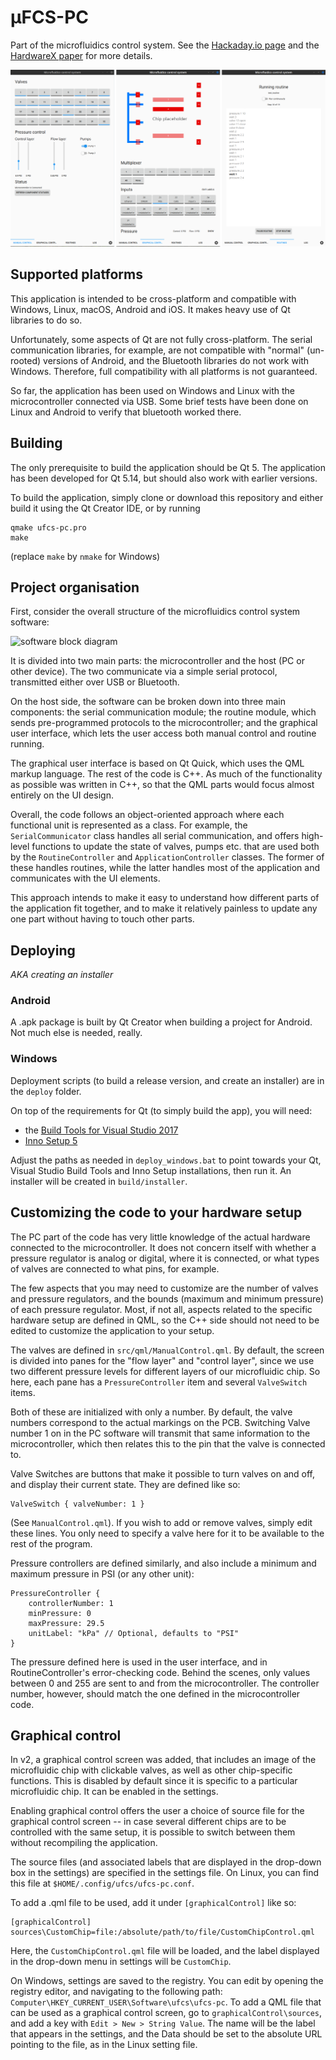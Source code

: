 # μFCS-PC

Part of the microfluidics control system. See the [Hackaday.io page](https://hackaday.io/project/27511-microfluidics-control-system) and the [HardwareX paper](https://www.sciencedirect.com/science/article/pii/S2468067218301147) for more details.

![Screenshot](./res/images/screenshots.png)

## Supported platforms

This application is intended to be cross-platform and compatible with Windows, Linux, macOS, Android and iOS. It makes heavy use of Qt libraries to do so.

Unfortunately, some aspects of Qt are not fully cross-platform. The serial communication libraries, for example, are not compatible with "normal" (un-rooted) versions of Android, and the Bluetooth libraries do not work with Windows. Therefore, full compatibility with all platforms is not guaranteed. 

So far, the application has been used on Windows and Linux with the microcontroller connected via USB. Some brief tests have been done on Linux and Android to verify that bluetooth worked there.


## Building

The only prerequisite to build the application should be Qt 5. The application has been developed for Qt 5.14, but should also work with earlier versions. 

To build the application, simply clone or download this repository and either build it using the Qt Creator IDE, or by running

    qmake ufcs-pc.pro
    make

(replace `make` by `nmake` for Windows)


## Project organisation

First, consider the overall structure of the microfluidics control system software:

![software block diagram](./res/software_blockdiagram.png)

It is divided into two main parts: the microcontroller and the host (PC or other device). The two communicate via a simple serial protocol, transmitted either over USB or Bluetooth.

On the host side, the software can be broken down into three main components: the serial communication module; the routine module, which sends pre-programmed protocols to the microcontroller; and the graphical user interface, which lets the user access both manual control and routine running.

The graphical user interface is based on Qt Quick, which uses the QML markup language. The rest of the code is C++. As much of the functionality as possible was written in C++, so that the QML parts would focus almost entirely on the UI design.

Overall, the code follows an object-oriented approach where each functional unit is represented as a class. For example, the `SerialCommunicator` class handles all serial communication, and offers high-level functions to update the state of valves, pumps etc. that are used both by the `RoutineController` and `ApplicationController` classes. The former of these handles routines, while the latter handles most of the application and communicates with the UI elements.

This approach intends to make it easy to understand how different parts of the application fit together, and to make it relatively painless to update any one part without having to touch other parts. 


## Deploying
_AKA creating an installer_

### Android
A .apk package is built by Qt Creator when building a project for Android. Not much else is needed, really.

### Windows
Deployment scripts (to build a release version, and create an installer) are in the `deploy` folder.

On top of the requirements for Qt (to simply build the app), you will need:

 - the [Build Tools for Visual Studio 2017](https://visualstudio.microsoft.com/downloads/#build-tools-for-visual-studio-2017)
 - [Inno Setup 5](http://jrsoftware.org/isdl.php#stable)


Adjust the paths as needed in `deploy_windows.bat` to point towards your Qt, Visual Studio Build Tools and Inno Setup installations, then run it. An installer will be created in `build/installer`.


## Customizing the code to your hardware setup

The PC part of the code has very little knowledge of the actual hardware connected to the microcontroller. It does not concern itself with whether a pressure regulator is analog or digital, where it is connected, or what types of valves are connected to what pins, for example.

The few aspects that you may need to customize are the number of valves and pressure regulators, and the bounds (maximum and minimum pressure) of each pressure regulator. Most, if not all, aspects related to the specific hardware setup are defined in QML, so the C++ side should not need to be edited to customize the application to your setup.

The valves are defined in `src/qml/ManualControl.qml`. By default, the screen is divided into panes for the "flow layer" and "control layer", since we use two different pressure levels for different layers of our microfluidic chip. So here, each pane has a `PressureController` item and several `ValveSwitch` items.

Both of these are initialized with only a number. By default, the valve numbers correspond to the actual markings on the PCB. Switching Valve number 1 on in the PC software will transmit that same information to the microcontroller, which then relates this to the pin that the valve is connected to.

Valve Switches are buttons that make it possible to turn valves on and off, and display their current state. They are defined like so:

    ValveSwitch { valveNumber: 1 }

(See `ManualControl.qml`). If you wish to add or remove valves, simply edit these lines. You only need to specify a valve here for it to be available to the rest of the program. 

Pressure controllers are defined similarly, and also include a minimum and maximum pressure in PSI (or any other unit):

    PressureController {
        controllerNumber: 1
        minPressure: 0
        maxPressure: 29.5
        unitLabel: "kPa" // Optional, defaults to "PSI"
    }

The pressure defined here is used in the user interface, and in RoutineController's error-checking code. Behind the scenes, only values between 0 and 255 are sent to and from the microcontroller. The controller number, however, should match the one defined in the microcontroller code.

## Graphical control
In v2, a graphical control screen was added, that includes an image of the microfluidic chip with clickable valves, as well as other chip-specific functions. This is disabled by default since it is specific to a particular microfluidic chip. It can be enabled in the settings.

Enabling graphical control offers the user a choice of source file for the graphical control screen -- in case several different chips are to be controlled with the same setup, it is possible to switch between them without recompiling the application.

The source files (and associated labels that are displayed in the drop-down box in the settings) are specified in the settings file. On Linux, you can find this file at `$HOME/.config/ufcs/ufcs-pc.conf`.
 
To add a .qml file to be used, add it under `[graphicalControl]` like so:

    [graphicalControl]
    sources\CustomChip=file:/absolute/path/to/file/CustomChipControl.qml

Here, the `CustomChipControl.qml` file will be loaded, and the label displayed in the drop-down menu in settings will be `CustomChip`.

On Windows, settings are saved to the registry. You can edit by opening the registry editor, and navigating to the following path: `Computer\HKEY_CURRENT_USER\Software\ufcs\ufcs-pc`. To add a QML file that can be used as a graphical control screen, go to `graphicalControl\sources`, and add a key with `Edit > New > String Value`. The name will be the label that appears in the settings, and the Data should be set to the absolute URL pointing to the file, as in the Linux setting file.
